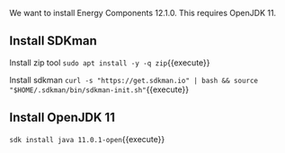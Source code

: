 We want to install Energy Components 12.1.0. This requires OpenJDK 11.

## Install SDKman
Install zip tool
`sudo apt install -y -q zip`{{execute}}

Install sdkman
`curl -s "https://get.sdkman.io" | bash && source "$HOME/.sdkman/bin/sdkman-init.sh"`{{execute}}

## Install OpenJDK 11
`sdk install java 11.0.1-open`{{execute}}

